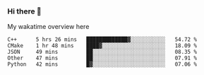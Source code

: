 ### Hi there 👋

<!--
**Jassy930/Jassy930** is a ✨ _special_ ✨ repository because its `README.md` (this file) appears on your GitHub profile.

Here are some ideas to get you started:

- 🔭 I’m currently working on ...
- 🌱 I’m currently learning ...
- 👯 I’m looking to collaborate on ...
- 🤔 I’m looking for help with ...
- 💬 Ask me about ...
- 📫 How to reach me: ...
- 😄 Pronouns: ...
- ⚡ Fun fact: ...
-->

My wakatime overview here
<!--START_SECTION:waka-->
```text
C++      5 hrs 26 mins   █████████████▓░░░░░░░░░░░   54.72 % 
CMake    1 hr 48 mins    ████▓░░░░░░░░░░░░░░░░░░░░   18.09 % 
JSON     49 mins         ██░░░░░░░░░░░░░░░░░░░░░░░   08.35 % 
Other    47 mins         ██░░░░░░░░░░░░░░░░░░░░░░░   07.91 % 
Python   42 mins         █▓░░░░░░░░░░░░░░░░░░░░░░░   07.06 % 
```
<!--END_SECTION:waka-->
